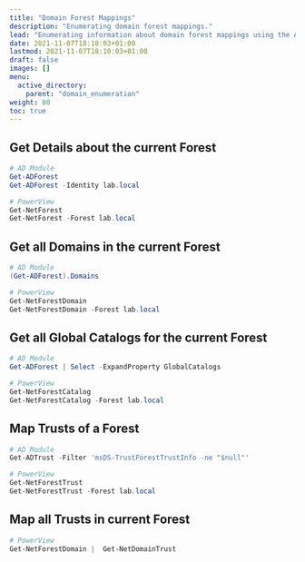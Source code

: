 ```yaml
---
title: "Domain Forest Mappings"
description: "Enumerating domain forest mappings."
lead: "Enumerating information about domain forest mappings using the ActiveDirectory PowerShell module and PowerView."
date: 2021-11-07T18:10:03+01:00
lastmod: 2021-11-07T18:10:03+01:00
draft: false
images: []
menu: 
  active_directory:
    parent: "domain_enumeration"
weight: 80
toc: true
---
```


## Get Details about the current Forest

```powershell
# AD Module
Get-ADForest
Get-ADForest -Identity lab.local

# PowerView
Get-NetForest
Get-NetForest -Forest lab.local
```

## Get all Domains in the current Forest

```powershell
# AD Module
(Get-ADForest).Domains

# PowerView
Get-NetForestDomain
Get-NetForestDomain -Forest lab.local
```

## Get all Global Catalogs for the current Forest

```powershell
# AD Module
Get-ADForest | Select -ExpandProperty GlobalCatalogs

# PowerView
Get-NetForestCatalog
Get-NetForestCatalog -Forest lab.local
```

## Map Trusts of a Forest

```powershell
# AD Module
Get-ADTrust -Filter 'msDS-TrustForestTrustInfo -ne "$null"'

# PowerView
Get-NetForestTrust
Get-NetForestTrust -Forest lab.local
```

## Map all Trusts in current Forest

```powershell
# PowerView
Get-NetForestDomain |  Get-NetDomainTrust
```
